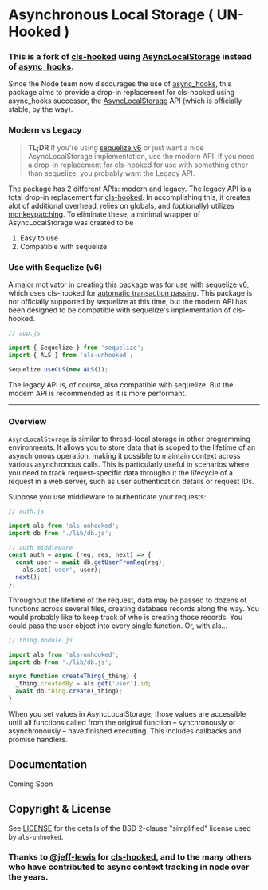 
# Asynchronous Local Storage ( UN-Hooked )

### This is a fork of [cls-hooked](cls) using [AsyncLocalStorage](AsyncLocalStorage) instead of [async_hooks](ah).

Since the Node team now discourages the use of [async_hooks](ah),
this package aims to provide a drop-in replacement for cls-hooked using async_hooks successor,
the [AsyncLocalStorage](AsyncLocalStorage) API (which is officially stable, by the way).

### Modern vs Legacy
> **TL;DR** If you're using [sequelize v6](v6) or just want a nice AsyncLocalStorage implementation,
> use the modern API. If you need a drop-in replacement for cls-hooked for use with something
> other than sequelize, you probably want the Legacy API.

The package has 2 different APIs: modern and legacy. The legacy API is a total drop-in replacement
for [cls-hooked](cls-hooked). In accomplishing this, it creates alot of additional overhead,
relies on globals, and (optionally) utilizes [monkeypatching](emitter-listener). To eliminate these,
a minimal wrapper of AsyncLocalStorage was created to be
  1. Easy to use
  2. Compatible with sequelize

### Use with Sequelize (v6)
A major motivator in creating this package was for use with [sequelize v6](v6),
which uses cls-hooked for [automatic transaction passing](autotxn).
This package is not officially supported by sequelize at this time, but the modern API
has been designed to be compatible with sequelize's implementation of cls-hooked.
```javascript
// app.js

import { Sequelize } from 'sequelize';
import { ALS } from 'als-unhooked';

Sequelize.useCLS(new ALS());
```

The legacy API is, of course, also compatible with sequelize. But the modern API is
recommended as it is more performant.

---
### Overview

`AsyncLocalStorage` is similar to thread-local storage in other programming environments. It allows you to store data that is scoped to the lifetime of an asynchronous operation, making it possible to maintain context across various asynchronous calls. This is particularly useful in scenarios where you need to track request-specific data throughout the lifecycle of a request in a web server, such as user authentication details or request IDs.

Suppose you use middleware to authenticate your requests:

```javascript
// auth.js

import als from 'als-unhooked';
import db from './lib/db.js';

// auth middleware
const auth = async (req, res, next) => {
  const user = await db.getUserFromReq(req);
	als.set('user', user);
  next();
};
```

Throughout the lifetime of the request, data may be passed to dozens of
functions across several files, creating database records along the way.
You would probably like to keep track of who is creating those records. You
could pass the user object into every single function. Or, with als...

```javascript
// thing.module.js

import als from 'als-unhooked';
import db from './lib/db.js';

async function createThing(_thing) {
  _thing.createdBy = als.get('user').id;
  await db.thing.create(_thing);
}
```

When you set values in AsyncLocalStorage, those values are accessible
until all functions called from the original function – synchronously or
asynchronously – have finished executing. This includes callbacks and
promise handlers.

## Documentation

Coming Soon

## Copyright & License

See [LICENSE](https://github.com/zxanderh/als-unhooked/blob/main/LICENSE)
for the details of the BSD 2-clause "simplified" license used by `als-unhooked`.

### Thanks to [@jeff-lewis](https://github.com/jeff-lewis) for [cls-hooked](cls), and to the many others who have contributed to async context tracking in node over the years.

[v6]:                https://github.com/sequelize/sequelize/tree/v6
[AsyncLocalStorage]: https://nodejs.org/api/async_context.html#class-asynclocalstorage
[ah]:                https://github.com/nodejs/node/blob/master/doc/api/async_hooks.md
[autotxn]:           https://sequelize.org/docs/v6/other-topics/transactions/#automatically-pass-transactions-to-all-queries
[cls]:               https://github.com/jeff-lewis/cls-hooked
[emitter-listener]:  https://github.com/othiym23/emitter-listener
